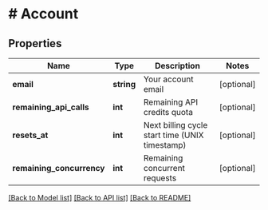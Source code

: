 # # Account

## Properties

Name | Type | Description | Notes
------------ | ------------- | ------------- | -------------
**email** | **string** | Your account email | [optional]
**remaining_api_calls** | **int** | Remaining API credits quota | [optional]
**resets_at** | **int** | Next billing cycle start time (UNIX timestamp) | [optional]
**remaining_concurrency** | **int** | Remaining concurrent requests | [optional]

[[Back to Model list]](../../README.md#models) [[Back to API list]](../../README.md#endpoints) [[Back to README]](../../README.md)
